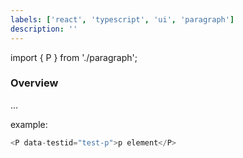 ```yaml
---
labels: ['react', 'typescript', 'ui', 'paragraph']
description: ''
---
```


import { P } from './paragraph';

### Overview

...

example:

```js live
<P data-testid="test-p">p element</P>
```
